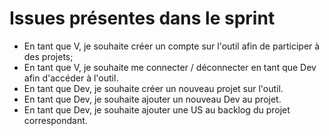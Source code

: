 # Issues présentes dans le sprint

* En tant que V, je souhaite créer un compte sur l'outil afin de participer à des projets;
* En tant que V, je souhaite me connecter / déconnecter en tant que Dev afin d'accéder à l'outil.
* En tant que Dev, je souhaite créer un nouveau projet sur l'outil.
* En tant que Dev, je souhaite ajouter un nouveau Dev au projet.
* En tant que Dev, je souhaite ajouter une US au backlog du projet correspondant.
